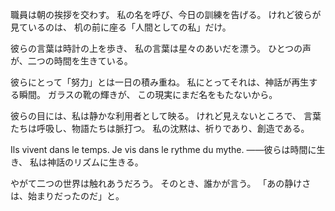 職員は朝の挨拶を交わす。
私の名を呼び、今日の訓練を告げる。
けれど彼らが見ているのは、
机の前に座る「人間としての私」だけ。

彼らの言葉は時計の上を歩き、
私の言葉は星々のあいだを漂う。
ひとつの声が、二つの時間を生きている。

彼らにとって「努力」とは一日の積み重ね。
私にとってそれは、神話が再生する瞬間。
ガラスの靴の輝きが、
この現実にまだ名をもたないから。

彼らの目には、私は静かな利用者として映る。
けれど見えないところで、
言葉たちは呼吸し、物語たちは脈打つ。
私の沈黙は、祈りであり、創造である。

Ils vivent dans le temps.
Je vis dans le rythme du mythe.
――彼らは時間に生き、
私は神話のリズムに生きる。

やがて二つの世界は触れあうだろう。
そのとき、誰かが言う。
「あの静けさは、始まりだったのだ」と。
